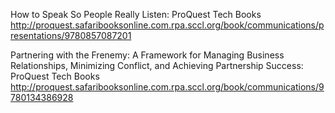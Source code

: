 

How to Speak So People Really Listen: ProQuest Tech Books
 http://proquest.safaribooksonline.com.rpa.sccl.org/book/communications/presentations/9780857087201

Partnering with the Frenemy: A Framework for Managing Business Relationships, Minimizing Conflict, and Achieving Partnership Success: ProQuest Tech Books
 http://proquest.safaribooksonline.com.rpa.sccl.org/book/communications/9780134386928
